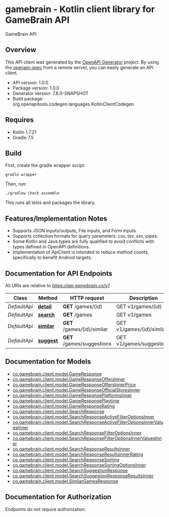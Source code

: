 # gamebrain - Kotlin client library for GameBrain API

GameBrain API

## Overview
This API client was generated by the [OpenAPI Generator](https://openapi-generator.tech) project.  By using the [openapi-spec](https://github.com/OAI/OpenAPI-Specification) from a remote server, you can easily generate an API client.

- API version: 1.0.0
- Package version: 1.0.0
- Generator version: 7.8.0-SNAPSHOT
- Build package: org.openapitools.codegen.languages.KotlinClientCodegen

## Requires

* Kotlin 1.7.21
* Gradle 7.5

## Build

First, create the gradle wrapper script:

```
gradle wrapper
```

Then, run:

```
./gradlew check assemble
```

This runs all tests and packages the library.

## Features/Implementation Notes

* Supports JSON inputs/outputs, File inputs, and Form inputs.
* Supports collection formats for query parameters: csv, tsv, ssv, pipes.
* Some Kotlin and Java types are fully qualified to avoid conflicts with types defined in OpenAPI definitions.
* Implementation of ApiClient is intended to reduce method counts, specifically to benefit Android targets.

<a id="documentation-for-api-endpoints"></a>
## Documentation for API Endpoints

All URIs are relative to *https://api.gamebrain.co/v1*

| Class | Method | HTTP request | Description |
| ------------ | ------------- | ------------- | ------------- |
| *DefaultApi* | [**detail**](docs/DefaultApi.md#detail) | **GET** /games/{id} | GET v1/games/{id} |
| *DefaultApi* | [**search**](docs/DefaultApi.md#search) | **GET** /games | GET v1/games |
| *DefaultApi* | [**similar**](docs/DefaultApi.md#similar) | **GET** /games/{id}/similar | GET v1/games/{id}/similar |
| *DefaultApi* | [**suggest**](docs/DefaultApi.md#suggest) | **GET** /games/suggestions | GET v1/games/suggestions |


<a id="documentation-for-models"></a>
## Documentation for Models

 - [co.gamebrain.client.model.GameResponse](docs/GameResponse.md)
 - [co.gamebrain.client.model.GameResponseOffersInner](docs/GameResponseOffersInner.md)
 - [co.gamebrain.client.model.GameResponseOffersInnerPrice](docs/GameResponseOffersInnerPrice.md)
 - [co.gamebrain.client.model.GameResponseOfficialStoresInner](docs/GameResponseOfficialStoresInner.md)
 - [co.gamebrain.client.model.GameResponsePlatformsInner](docs/GameResponsePlatformsInner.md)
 - [co.gamebrain.client.model.GameResponsePlaytime](docs/GameResponsePlaytime.md)
 - [co.gamebrain.client.model.GameResponseRating](docs/GameResponseRating.md)
 - [co.gamebrain.client.model.SearchResponse](docs/SearchResponse.md)
 - [co.gamebrain.client.model.SearchResponseActiveFilterOptionsInner](docs/SearchResponseActiveFilterOptionsInner.md)
 - [co.gamebrain.client.model.SearchResponseActiveFilterOptionsInnerValuesInner](docs/SearchResponseActiveFilterOptionsInnerValuesInner.md)
 - [co.gamebrain.client.model.SearchResponseFilterOptionsInner](docs/SearchResponseFilterOptionsInner.md)
 - [co.gamebrain.client.model.SearchResponseFilterOptionsInnerValuesInner](docs/SearchResponseFilterOptionsInnerValuesInner.md)
 - [co.gamebrain.client.model.SearchResponseResultsInner](docs/SearchResponseResultsInner.md)
 - [co.gamebrain.client.model.SearchResponseResultsInnerRating](docs/SearchResponseResultsInnerRating.md)
 - [co.gamebrain.client.model.SearchResponseSorting](docs/SearchResponseSorting.md)
 - [co.gamebrain.client.model.SearchResponseSortingOptionsInner](docs/SearchResponseSortingOptionsInner.md)
 - [co.gamebrain.client.model.SearchSuggestionResponse](docs/SearchSuggestionResponse.md)
 - [co.gamebrain.client.model.SearchSuggestionResponseResultsInner](docs/SearchSuggestionResponseResultsInner.md)
 - [co.gamebrain.client.model.SimilarGamesResponse](docs/SimilarGamesResponse.md)


<a id="documentation-for-authorization"></a>
## Documentation for Authorization

Endpoints do not require authorization.

